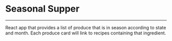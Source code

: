 # Seasonal Supper
---
React app that provides a list of produce that is in season according to state and month.
Each produce card will link to recipes containing that ingredient. 
